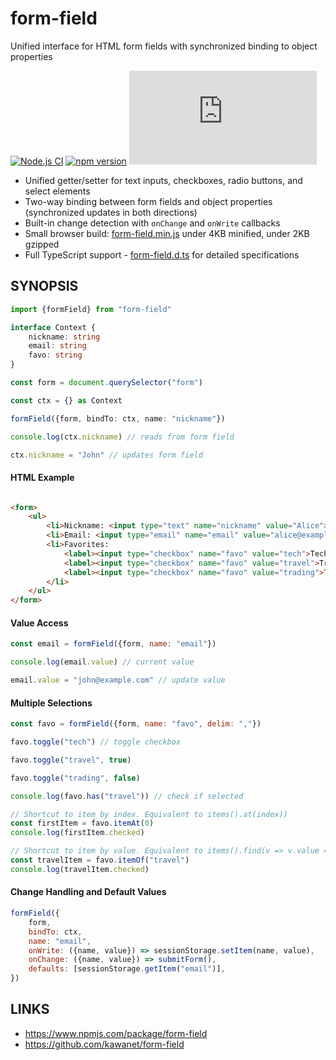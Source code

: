 # form-field

Unified interface for HTML form fields with synchronized binding to object properties

[![Node.js CI](https://github.com/kawanet/form-field/workflows/Node.js%20CI/badge.svg)](https://github.com/kawanet/form-field/actions/)
[![npm version](https://img.shields.io/npm/v/form-field)](https://www.npmjs.com/package/form-field)
[![gzip size](https://img.badgesize.io/https://cdn.jsdelivr.net/npm/form-field/dist/form-field.min.js?compression=gzip)](https://cdn.jsdelivr.net/npm/form-field/dist/form-field.min.js)

- Unified getter/setter for text inputs, checkboxes, radio buttons, and select elements
- Two-way binding between form fields and object properties (synchronized updates in both directions)
- Built-in change detection with `onChange` and `onWrite` callbacks
- Small browser build: [form-field.min.js](https://cdn.jsdelivr.net/npm/form-field/dist/form-field.min.js) under 4KB minified, under 2KB gzipped
- Full TypeScript support - [form-field.d.ts](https://github.com/kawanet/form-field/blob/main/types/form-field.d.ts) for detailed specifications

## SYNOPSIS

```typescript
import {formField} from "form-field"

interface Context {
    nickname: string
    email: string
    favo: string
}

const form = document.querySelector("form")

const ctx = {} as Context

formField({form, bindTo: ctx, name: "nickname"})

console.log(ctx.nickname) // reads from form field

ctx.nickname = "John" // updates form field
```

#### HTML Example

```html

<form>
    <ul>
        <li>Nickname: <input type="text" name="nickname" value="Alice"></li>
        <li>Email: <input type="email" name="email" value="alice@example.com"></li>
        <li>Favorites:
            <label><input type="checkbox" name="favo" value="tech">Tech</label>
            <label><input type="checkbox" name="favo" value="travel">Travel</label>
            <label><input type="checkbox" name="favo" value="trading">Trading</label>
        </li>
    </ul>
</form>
```

#### Value Access

```js
const email = formField({form, name: "email"})

console.log(email.value) // current value

email.value = "john@example.com" // update value
```

#### Multiple Selections

```js
const favo = formField({form, name: "favo", delim: ","})

favo.toggle("tech") // toggle checkbox

favo.toggle("travel", true)

favo.toggle("trading", false)

console.log(favo.has("travel")) // check if selected

// Shortcut to item by index. Equivalent to items().at(index))
const firstItem = favo.itemAt(0)
console.log(firstItem.checked)

// Shortcut to item by value. Equivalent to items().find(v => v.value === value)
const travelItem = favo.itemOf("travel")
console.log(travelItem.checked)
```

#### Change Handling and Default Values

```js
formField({
    form,
    bindTo: ctx,
    name: "email",
    onWrite: ({name, value}) => sessionStorage.setItem(name, value),
    onChange: ({name, value}) => submitForm(),
    defaults: [sessionStorage.getItem("email")],
})
```

## LINKS

- https://www.npmjs.com/package/form-field
- https://github.com/kawanet/form-field

